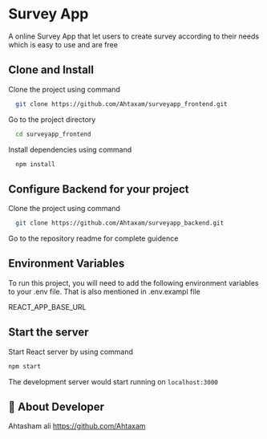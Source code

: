 
# Survey App

A online Survey App that let users to create survey according to their needs which is easy to use and are free



## Clone and Install

Clone the project using command

```bash
  git clone https://github.com/Ahtaxam/surveyapp_frontend.git
```

Go to the project directory

```bash
  cd surveyapp_frontend
```

Install dependencies using command

```bash
  npm install
```

## Configure Backend for your project

Clone the project using command

```bash
  git clone https://github.com/Ahtaxam/surveyapp_backend.git
```

Go to the repository readme for complete guidence



## Environment Variables

To run this project, you will need to add the following environment variables to your .env file.  That is also mentioned in .env.exampl file
        
REACT_APP_BASE_URL


## Start the server
Start React server by using command
```bash
npm start
```
The development server would start running on ```localhost:3000```

## 🚀 About Developer
Ahtasham ali https://github.com/Ahtaxam